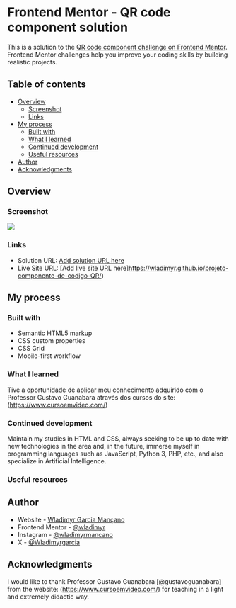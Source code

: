 # Frontend Mentor - QR code component solution

This is a solution to the [QR code component challenge on Frontend Mentor](https://www.frontendmentor.io/challenges/qr-code-component-iux_sIO_H). Frontend Mentor challenges help you improve your coding skills by building realistic projects. 

## Table of contents

- [Overview](#overview)
  - [Screenshot](#screenshot)
  - [Links](#links)
- [My process](#my-process)
  - [Built with](#built-with)
  - [What I learned](#what-i-learned)
  - [Continued development](#continued-development)
  - [Useful resources](#useful-resources)
- [Author](#author)
- [Acknowledgments](#acknowledgments)

## Overview

### Screenshot

![](./images/screenshot.jpg)

### Links

- Solution URL: [Add solution URL here](https://github.com/wladimyr/projeto-componente-de-codigo-QR)
- Live Site URL: [Add live site URL here]https://wladimyr.github.io/projeto-componente-de-codigo-QR/)

## My process

### Built with

- Semantic HTML5 markup
- CSS custom properties
- CSS Grid
- Mobile-first workflow

### What I learned

Tive a oportunidade de aplicar meu conhecimento adquirido com o Professor Gustavo Guanabara através dos cursos do site: (https://www.cursoemvideo.com/)

### Continued development

 Maintain my studies in HTML and CSS, always seeking to be up to date with new technologies in the area and, in the future, immerse myself in programming languages ​​such as JavaScript, Python 3, PHP, etc., and also specialize in Artificial Intelligence.

### Useful resources


## Author

- Website - [Wladimyr Garcia Mançano](https://github.com/wladimyr)
- Frontend Mentor - [@wladimyr](https://www.frontendmentor.io/profile/wladimyr)
- Instagram - [@wladimyrmancano](https://www.instagram.com/wladimyrmancano/)
- X - [@Wladimyrgarcia](https://x.com/Wladimyrgarcia)

## Acknowledgments

I would like to thank Professor Gustavo Guanabara [@gustavoguanabara] from the website: (https://www.cursoemvideo.com/) for teaching in a light and extremely didactic way.


